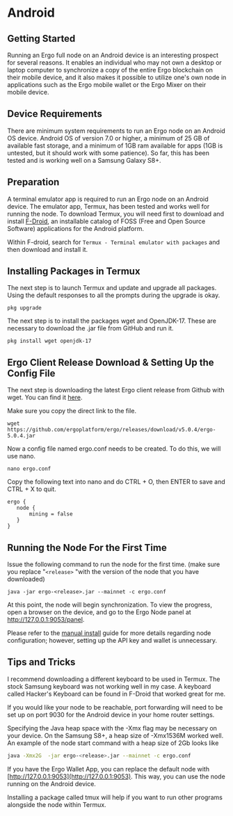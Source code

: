 # Android



## Getting Started

Running an Ergo full node on an Android device is an interesting prospect for several reasons. It enables an individual who may not own a desktop or laptop computer to synchronize a copy of the entire Ergo blockchain on their mobile device, and it also makes it possible to utilize one's own node in applications such as the Ergo mobile wallet or the Ergo Mixer on their mobile device.


## Device Requirements

There are minimum system requirements to run an Ergo node on an Android OS device. Android OS of version 7.0 or higher, a minimum of 25 GB of available fast storage, and a minimum of 1GB ram available for apps (1GB is untested, but it should work with some patience). So far, this has been tested and is working well on a Samsung Galaxy S8+.

## Preparation

A terminal emulator app is required to run an Ergo node on an Android device. The emulator app, Termux, has been tested and works well for running the node. To download Termux, you will need first to download and install [F-Droid](https://f-droid.org), an installable catalog of FOSS (Free and Open Source Software) applications for the Android platform. 

Within F-droid, search for `Termux - Terminal emulator with packages` and then download and install it.

## Installing Packages in Termux

The next step is to launch Termux and update and upgrade all packages. Using the default responses to all the prompts during the upgrade is okay.

```
pkg upgrade
```
The next step is to install the packages wget and OpenJDK-17. These are necessary to download the .jar file from GitHub and run it.

```
pkg install wget openjdk-17
```

## Ergo Client Release Download & Setting Up the Config File

The next step is downloading the latest Ergo client release from Github with wget. You can find it [here](https://github.com/ergoplatform/ergo/releases).

Make sure you copy the direct link to the file.

```
wget https://github.com/ergoplatform/ergo/releases/download/v5.0.4/ergo-5.0.4.jar
```

Now a config file named ergo.conf needs to be created. To do this, we will use nano. 

```
nano ergo.conf
```

Copy the following text into nano and do CTRL + O, then ENTER to save and CTRL + X to quit.

```
ergo {
   node {
       mining = false
   }
}
```

## Running the Node For the First Time

Issue the following command to run the node for the first time. (make sure you replace "`<release>` "with the version of the node that you have downloaded)

```
java -jar ergo-<release>.jar --mainnet -c ergo.conf
```
  
At this point, the node will begin synchronization. To view the progress, open a browser on the device, and go to the Ergo Node panel at http://127.0.0.1:9053/panel.

Please refer to the [manual install](manual.md) guide for more details regarding node configuration; however, setting up the API key and wallet is unnecessary.

## Tips and Tricks
  
I recommend downloading a different keyboard to be used in Termux. The stock Samsung keyboard was not working well in my case. A keyboard called Hacker's Keyboard can be found in F-Droid that worked great for me.
  
If you would like your node to be reachable, port forwarding will need to be set up on port 9030 for the Android device in your home router settings.
  
Specifying the Java heap space with the -Xmx flag may be necessary on your device. On the Samsung S8+, a heap size of -Xmx1536M worked well. An example of the node start command with a heap size of 2Gb looks like 

```bash
java -Xmx2G  -jar ergo-<release>.jar --mainnet -c ergo.conf
```  
If you have the Ergo Wallet App, you can replace the default node with [http://127.0.0.1:9053](http://127.0.0.1:9053). This way, you can use the node running on the Android device. 
  
Installing a package called tmux will help if you want to run other programs alongside the node within Termux.
